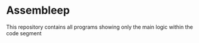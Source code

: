 # Assembleep
This repository contains all programs showing only the main logic within the code segment 
